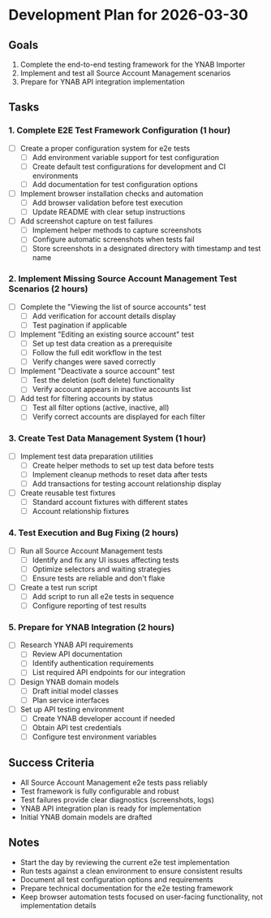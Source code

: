 # Development Plan for 2026-03-30

## Goals

1. Complete the end-to-end testing framework for the YNAB Importer
2. Implement and test all Source Account Management scenarios
3. Prepare for YNAB API integration implementation

## Tasks

### 1. Complete E2E Test Framework Configuration (1 hour)

- [ ] Create a proper configuration system for e2e tests
  - [ ] Add environment variable support for test configuration
  - [ ] Create default test configurations for development and CI environments
  - [ ] Add documentation for test configuration options

- [ ] Implement browser installation checks and automation
  - [ ] Add browser validation before test execution
  - [ ] Update README with clear setup instructions 

- [ ] Add screenshot capture on test failures
  - [ ] Implement helper methods to capture screenshots
  - [ ] Configure automatic screenshots when tests fail
  - [ ] Store screenshots in a designated directory with timestamp and test name

### 2. Implement Missing Source Account Management Test Scenarios (2 hours)

- [ ] Complete the "Viewing the list of source accounts" test
  - [ ] Add verification for account details display
  - [ ] Test pagination if applicable

- [ ] Implement "Editing an existing source account" test
  - [ ] Set up test data creation as a prerequisite
  - [ ] Follow the full edit workflow in the test
  - [ ] Verify changes were saved correctly

- [ ] Implement "Deactivate a source account" test
  - [ ] Test the deletion (soft delete) functionality
  - [ ] Verify account appears in inactive accounts list

- [ ] Add test for filtering accounts by status
  - [ ] Test all filter options (active, inactive, all)
  - [ ] Verify correct accounts are displayed for each filter

### 3. Create Test Data Management System (1 hour)

- [ ] Implement test data preparation utilities
  - [ ] Create helper methods to set up test data before tests
  - [ ] Implement cleanup methods to reset data after tests
  - [ ] Add transactions for testing account relationship display

- [ ] Create reusable test fixtures
  - [ ] Standard account fixtures with different states
  - [ ] Account relationship fixtures

### 4. Test Execution and Bug Fixing (2 hours)

- [ ] Run all Source Account Management tests
  - [ ] Identify and fix any UI issues affecting tests
  - [ ] Optimize selectors and waiting strategies
  - [ ] Ensure tests are reliable and don't flake

- [ ] Create a test run script
  - [ ] Add script to run all e2e tests in sequence
  - [ ] Configure reporting of test results

### 5. Prepare for YNAB Integration (2 hours)

- [ ] Research YNAB API requirements
  - [ ] Review API documentation
  - [ ] Identify authentication requirements
  - [ ] List required API endpoints for our integration

- [ ] Design YNAB domain models
  - [ ] Draft initial model classes
  - [ ] Plan service interfaces

- [ ] Set up API testing environment
  - [ ] Create YNAB developer account if needed
  - [ ] Obtain API test credentials
  - [ ] Configure test environment variables

## Success Criteria

- All Source Account Management e2e tests pass reliably
- Test framework is fully configurable and robust
- Test failures provide clear diagnostics (screenshots, logs)
- YNAB API integration plan is ready for implementation
- Initial YNAB domain models are drafted

## Notes

- Start the day by reviewing the current e2e test implementation
- Run tests against a clean environment to ensure consistent results
- Document all test configuration options and requirements
- Prepare technical documentation for the e2e testing framework
- Keep browser automation tests focused on user-facing functionality, not implementation details